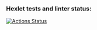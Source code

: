 ### Hexlet tests and linter status:
[![Actions Status](https://github.com/GurevichSergey/java-project-73/workflows/hexlet-check/badge.svg)](https://github.com/GurevichSergey/java-project-73/actions)